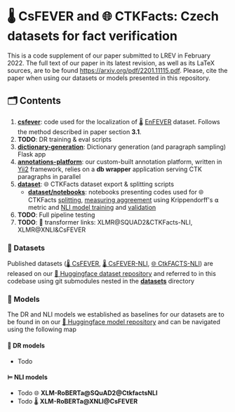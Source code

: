 # 🌡 CsFEVER and 🌐 CTKFacts: Czech datasets for fact verification
This is a code supplement of our paper submitted to LREV in February 2022.
The full text of our paper in its latest revision, as well as its LaTeX sources, are to be found https://arxiv.org/pdf/2201.11115.pdf.
Please, cite the paper when using our datasets or models presented in this repository.

## 🗂 Contents
1. **[csfever](https://github.com/aic-factcheck/csfever)**: code used for the localization of 🌡 [EnFEVER](https://fever.ai/dataset/fever.html) dataset. Follows the method described in paper section **3.1**.
2. **TODO**: DR training & eval scripts
3. **[dictionary-generation](https://github.com/aic-factcheck/dictionary-generation)**: Dictionary generation (and paragraph sampling) Flask app
4. **[annotations-platform](https://github.com/aic-factcheck/csfever)**: our custom-built annotation platform, written in [Yii2](https://www.yiiframework.com/) framework, relies on a **db wrapper** application serving CTK paragraphs in parallel
5. **[dataset](https://github.com/aic-factcheck/ctkfacts)**: 🌐 CTKFacts dataset export & splitting scripts
   - **[dataset/notebooks](https://github.com/aic-factcheck/ctkfacts/notebooks)**: notebooks presenting codes used for 🌐 CTKFacts [splitting](https://github.com/aic-factcheck/ctkfacts/blob/c62ae4373bc2332cbc29dfe8b6b356348558b476/notebooks/datasets.ipynb), [measuring aggreement](https://github.com/aic-factcheck/ctkfacts/blob/c62ae4373bc2332cbc29dfe8b6b356348558b476/notebooks/agreement.ipynb) using Krippendorff's ⍺ metric and [NLI model training](https://github.com/aic-factcheck/ctkfacts/blob/c62ae4373bc2332cbc29dfe8b6b356348558b476/notebooks/training.ipynb) and [validation](https://github.com/aic-factcheck/ctkfacts/blob/c62ae4373bc2332cbc29dfe8b6b356348558b476/notebooks/validation.ipynb)
6. **TODO**: Full pipeline testing
7.  **TODO**: 🤗 transformer links: XLMR@SQUAD2&CTKFacts-NLI, XLMR@XNLI&CsFEVER

### 🤗 Datasets
Published datasets ([🌡 CsFEVER](https://huggingface.co/datasets/ctu-aic/csfever), [🌡 CsFEVER-NLI](https://huggingface.co/datasets/ctu-aic/csfever_nli), [🌐 CtkFACTS-NLI](https://huggingface.co/datasets/ctu-aic/ctkfacts_nli)) are released on our [🤗 Huggingface dataset repository](https://huggingface.co/ctu-aic) and referred to in this codebase using git submodules nested in the **[datasets](datasets)** directory

### 🤖 Models
The DR and NLI models we established as baselines for our datasets are to be found in on our [🤗 Huggingface model repository](https://huggingface.co/ctu-aic) and can be navigated using the following map

#### 🔎 DR models
- Todo
#### ⊨ NLI models
- Todo 🌐 **XLM-RoBERTa@SQuAD2@CtkfactsNLI**
- Todo 🌡 **XLM-RoBERTa@XNLI@CsFEVER**
